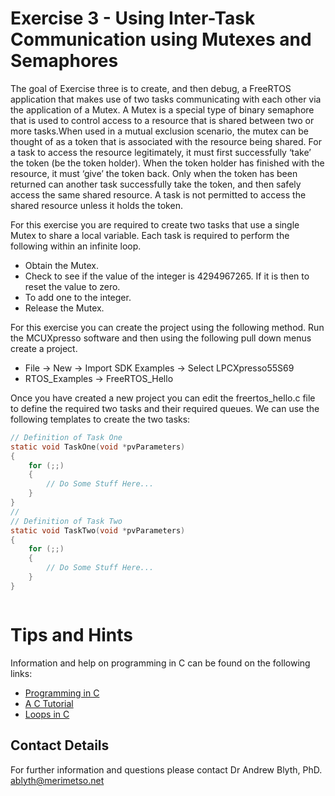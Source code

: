 # Exercise 3 - Using Inter-Task Communication using Mutexes and Semaphores

The goal of Exercise three is to create, and then debug, a FreeRTOS application that makes use of two tasks communicating with each other via the application of a Mutex. A Mutex is a special type of binary semaphore that is used to control access to a resource that is shared between two or more tasks.When used in a mutual exclusion scenario, the mutex can be thought of as a token that is associated with the resource being shared. For a task to access the resource legitimately, it must first successfully ‘take’ the token (be the token holder). When the token holder has finished with the resource, it must ‘give’ the token back. Only when the token has been returned can another task successfully take the token, and then safely access the same shared resource. A task is not permitted to access the shared resource unless it holds the token.

For this exercise you are required to create two tasks that use a single Mutex to share a local variable. Each task is required to perform the following within an infinite loop.
* Obtain the Mutex.
* Check to see if the value of the integer is 4294967265. If it is then to reset the value to zero.
* To add one to the integer.
* Release the Mutex.

For this exercise you can create the project using the following method. Run the MCUXpresso software and then using the following pull down menus create a project.
* File -> New -> Import SDK Examples -> Select LPCXpresso55S69
* RTOS_Examples -> FreeRTOS_Hello

Once you have created a new project you can edit the freertos_hello.c file to define the required two tasks and their required queues. We can use the following templates to create the two tasks:
```c
// Definition of Task One
static void TaskOne(void *pvParameters)
{
    for (;;)
    {
        // Do Some Stuff Here...
    }
}
//
// Definition of Task Two
static void TaskTwo(void *pvParameters)
{
    for (;;)
    {
        // Do Some Stuff Here...
    }
}
```


```c


```


# Tips and Hints
Information and help on programming in C can be found on the following links:
* [Programming in C](https://beginnersbook.com/2014/01/c-program-structure/)
* [A C Tutorial](https://www.cprogramming.com/tutorial/c-tutorial.html?inl=nv)
* [Loops in C](https://www.tutorialspoint.com/cprogramming/c_loops.htm)

## Contact Details

For further information and questions please contact Dr Andrew Blyth, PhD. <ablyth@merimetso.net>
